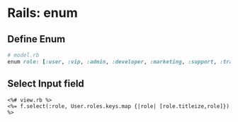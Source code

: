 # Rails: enum

## Define Enum
```ruby
# model.rb
enum role: [:user, :vip, :admin, :developer, :marketing, :support, :translator]
```

## Select Input field

```erb
<%# view.rb %>
<%= f.select(:role, User.roles.keys.map {|role| [role.titleize,role]}) %>
```
